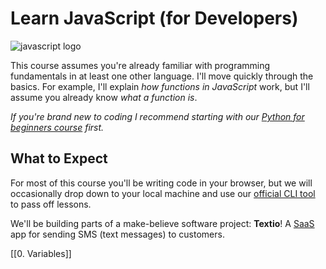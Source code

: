 # Learn JavaScript (for Developers)

![javascript logo](https://storage.googleapis.com/qvault-webapp-dynamic-assets/course_assets/JXkHUaI.png)

This course assumes you're already familiar with programming fundamentals in at least one other language. I'll move quickly through the basics. For example, I'll explain _how functions in JavaScript_ work, but I'll assume you already know _what a function is_.

_If you're brand new to coding I recommend starting with our [Python for beginners course](https://www.boot.dev/courses/learn-code-python) first._

## What to Expect

For most of this course you'll be writing code in your browser, but we will occasionally drop down to your local machine and use our [official CLI tool](https://github.com/bootdotdev/bootdev) to pass off lessons.

We'll be building parts of a make-believe software project: **Textio**! A [SaaS](https://www.salesforce.com/saas/) app for sending SMS (text messages) to customers.

[[0. Variables]]

